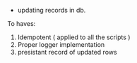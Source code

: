 - updating records in db.



To haves:
1. Idempotent ( applied to all the scripts )
2. Proper logger implementation
3. presistant record of updated rows


